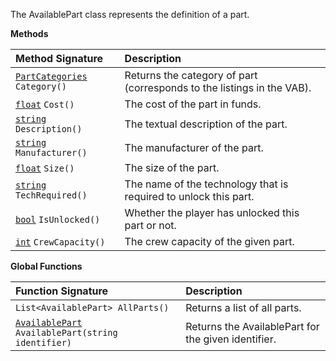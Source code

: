 The AvailablePart class represents the definition of a part.

**Methods**

| Method Signature | Description |
| :--- | :--- |
| [`PartCategories`](Enumeration-Type) `Category()` | Returns the category of part (corresponds to the listings in the VAB). |
| [`float`](Numeric-Type) `Cost()` | The cost of the part in funds. |
| [`string`](String-Type) `Description()` | The textual description of the part. |
| [`string`](String-Type) `Manufacturer()` | The manufacturer of the part. |
| [`float`](Numeric-Type) `Size()` | The size of the part. |
| [`string`](String-Type) `TechRequired()` | The name of the technology that is required to unlock this part. |
| [`bool`](Boolean-Type) `IsUnlocked()` | Whether the player has unlocked this part or not. |
| [`int`](Numeric-Type) `CrewCapacity()` | The crew capacity of the given part. |

**Global Functions**

| Function Signature| Description |
| :--- | :--- |
| `List<AvailablePart> AllParts()` | Returns a list of all parts. |
| [`AvailablePart`](AvailablePart-Type) `AvailablePart(string identifier)` | Returns the AvailablePart for the given identifier. |
